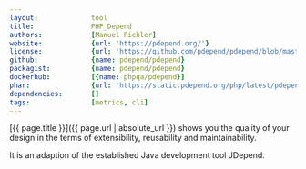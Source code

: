 ```yaml
---
layout:             tool
title:              PHP_Depend
authors:            [Manuel Pichler]
website:            {url: 'https://pdepend.org/'}
license:            {url: 'https://github.com/pdepend/pdepend/blob/master/LICENSE', label: 'BSD 3-clause "New" or "Revised" License'}
github:             {name: pdepend/pdepend}
packagist:          {name: pdepend/pdepend}               
dockerhub:          [{name: phpqa/pdepend}]     
phar:               {url: 'https://static.pdepend.org/php/latest/pdepend.phar'}
dependencies:       []
tags:               [metrics, cli]
---
```


[{{ page.title }}]({{ page.url | absolute_url }}) shows you the quality of your design in the terms of extensibility, reusability and maintainability.

<!--more--> 

It is an adaption of the established Java development tool JDepend.
